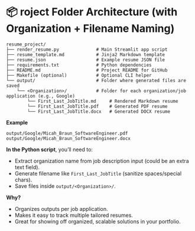 
# 📦 **roject Folder Architecture (with Organization + Filename Naming)**

```
resume_project/
├── render_resume.py              # Main Streamlit app script
├── resume_template.md            # Jinja2 Markdown template
├── resume.json                   # Example resume JSON file
├── requirements.txt              # Python dependencies
├── README.md                     # Project README for GitHub
├── Makefile (optional)           # Optional CLI helper
└── output/                       # Folder where generated files are saved
    └── <Organization>/           # Folder for each organization/job application (e.g., Google)
        └── First_Last_JobTitle.md     # Rendered Markdown resume
        └── First_Last_JobTitle.pdf    # Generated PDF resume
        └── First_Last_JobTitle.docx   # Generated DOCX resume
```

**Example**
```
output/Google/Micah_Braun_SoftwareEngineer.pdf
output/Google/Micah_Braun_SoftwareEngineer.docx
```

 **In the Python script**, you’ll need to:
- Extract organization name from job description input (could be an extra text field).
- Generate filename like `First_Last_JobTitle` (sanitize spaces/special chars).
- Save files inside `output/<Organization>/`.

**Why?**
- Organizes outputs per job application.
- Makes it easy to track multiple tailored resumes.
- Great for showing off organized, scalable solutions in your portfolio.

